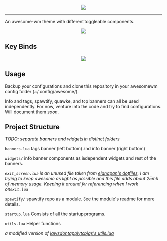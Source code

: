 <p align="center">
  <img src="https://i.imgur.com/HxtHvt9.png"/>
</p>

---

An awesome-wm theme with different toggleable components.

<p align="center">
  <img src="https://i.imgur.com/A5u9HDN.png"/>
</p>

## Key Binds

<p align="center">
  <img src="https://raw.githubusercontent.com/akshat46/perpetual-zen/master/screenshots/keybinds.png">
</p>

## Usage
Backup your configurations and clone this repository in your awesomewm config folder (~/.config/awesome/). 

Info and tags, spawtify, quawke, and top banners can all be used independently. For now, venture into the code and try to find configurations. Will document them *soon*. 

## Project Structure

*TODO: separate banners and widgets in distinct folders*

`banners.lua` 
tags banner (left bottom) and info banner (right bottom)

`widgets/` 
info banner components as independent widgets and rest of the banners. 

*`exit_screen.lua` is an unused file taken from [elanapan's dotfiles](https://github.com/elenapan/dotfiles/blob/master/config/awesome/noodle/exit_screen.lua). I am trying to keep awesome as light as possible and this file adds about 25mb of memory usage. Keeping it around for referencing when I work on`exit.lua`* 

`spawtify/`
spawtify repo as a module. See the module's readme for more details.

`startup.lua` 
Consists of all the startup programs. 

`utils.lua` 
Helper functions

*a modified version of [lawsdontapplytopigs's utils.lua](https://github.com/lawsdontapplytopigs/dotfiles/blob/master/awesome/utils.lua)*

